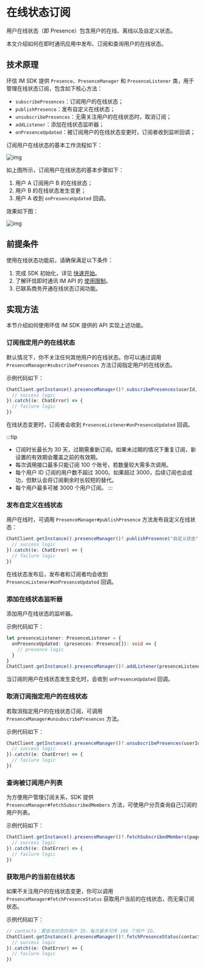 # 在线状态订阅

<Toc />

用户在线状态（即 Presence）包含用户的在线、离线以及自定义状态。

本文介绍如何在即时通讯应用中发布、订阅和查询用户的在线状态。

## 技术原理

环信 IM SDK 提供 `Presence`、`PresenceManager` 和 `PresenceListener` 类，用于管理在线状态订阅，包含如下核心方法：

- `subscribePresences`：订阅用户的在线状态；
- `publishPresence`：发布自定义在线状态；
- `unsubscribePresences`：无需关注用户的在线状态时，取消订阅；
- `addListener`：添加在线状态监听器；
- `onPresenceUpdated`：被订阅用户的在线状态变更时，订阅者收到监听回调；

订阅用户在线状态的基本工作流程如下：

![img](@static/images/android/presence.png)

如上图所示，订阅用户在线状态的基本步骤如下：

1. 用户 A 订阅用户 B 的在线状态；
2. 用户 B 的在线状态发生变更；
3. 用户 A 收到 `onPresenceUpdated` 回调。

效果如下图：

![img](@static/images/android/status.png)

## 前提条件

使用在线状态功能前，请确保满足以下条件：

1. 完成 SDK 初始化，详见 [快速开始](quickstart.html)。
2. 了解环信即时通讯 IM API 的 [使用限制](/product/limitation.html)。
3. 已联系商务开通在线状态订阅功能。

## 实现方法

本节介绍如何使用环信 IM SDK 提供的 API 实现上述功能。

### 订阅指定用户的在线状态

默认情况下，你不关注任何其他用户的在线状态。你可以通过调用 `PresenceManager#subscribePresences` 方法订阅指定用户的在线状态。

示例代码如下：

```TypeScript
ChatClient.getInstance().presenceManager()?.subscribePresences(userId, 1 * 24 * 3600).then(result => {
  // success logic
}).catch((e: ChatError) => {
  // failure logic
})            
```

在线状态变更时，订阅者会收到 `PresenceListener#onPresenceUpdated` 回调。

:::tip
- 订阅时长最长为 30 天，过期需重新订阅。如果未过期的情况下重复订阅，新设置的有效期会覆盖之前的有效期。
- 每次调用接口最多只能订阅 100 个账号，若数量较大需多次调用。
- 每个用户 ID 订阅的用户数不超过 3000。如果超过 3000，后续订阅也会成功，但默认会将订阅剩余时长较短的替代。
- 每个用户最多可被 3000 个用户订阅。
:::

### 发布自定义在线状态

用户在线时，可调用 `PresenceManager#publishPresence` 方法发布自定义在线状态：

```TypeScript
ChatClient.getInstance().presenceManager()?.publishPresence("自定义状态").then(() => {
  // success logic
}).catch((e: ChatError) => {
  // failure logic
})
```

在线状态发布后，发布者和订阅者均会收到 `PresenceListener#onPresenceUpdated` 回调。

### 添加在线状态监听器

添加用户在线状态的监听器。

示例代码如下：

```TypeScript
let presenceListener: PresenceListener = {
  onPresenceUpdated: (presences: Presence[]): void => {
    // presence logic
  }
}
ChatClient.getInstance().presenceManager()?.addListener(presenceListener);
```

当订阅的用户在线状态发生变化时，会收到 `onPresenceUpdated` 回调。

### 取消订阅指定用户的在线状态

若取消指定用户的在线状态订阅，可调用 `PresenceManager#unsubscribePresences` 方法。

示例代码如下：

```TypeScript
ChatClient.getInstance().presenceManager()?.unsubscribePresences(userId).then(() => {
  // success logic
}).catch((e: ChatError) => {
  // failure logic
})
```

### 查询被订阅用户列表

为方便用户管理订阅关系，SDK 提供 `PresenceManager#fetchSubscribedMembers` 方法，可使用户分页查询自己订阅的用户列表。

示例代码如下：

```TypeScript
ChatClient.getInstance().presenceManager()?.fetchSubscribedMembers(pageNumber, pageSize).then(result => {
  // success logic
}).catch((e: ChatError) => {
  // failure logic
})
```

### 获取用户的当前在线状态

如果不关注用户的在线状态变更，你可以调用 `PresenceManager#fetchPresenceStatus` 获取用户当前的在线状态，而无需订阅状态。

示例代码如下：

```TypeScript
// contacts：要查询状态的用户 ID，每次最多可传 100 个用户 ID。
ChatClient.getInstance().presenceManager()?.fetchPresenceStatus(contacts).then(result => {
  // success logic
}).catch((e: ChatError) => {
  // failure logic
})
```